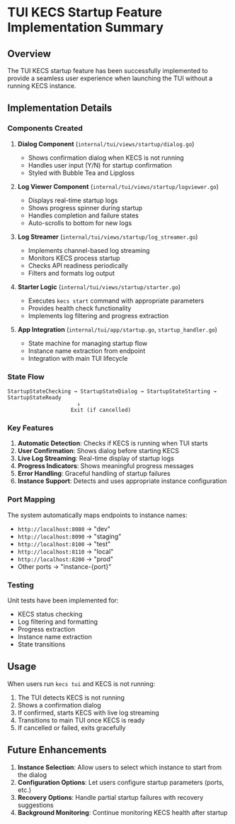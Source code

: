 # TUI KECS Startup Feature Implementation Summary

## Overview

The TUI KECS startup feature has been successfully implemented to provide a seamless user experience when launching the TUI without a running KECS instance.

## Implementation Details

### Components Created

1. **Dialog Component** (`internal/tui/views/startup/dialog.go`)
   - Shows confirmation dialog when KECS is not running
   - Handles user input (Y/N) for startup confirmation
   - Styled with Bubble Tea and Lipgloss

2. **Log Viewer Component** (`internal/tui/views/startup/logviewer.go`)
   - Displays real-time startup logs
   - Shows progress spinner during startup
   - Handles completion and failure states
   - Auto-scrolls to bottom for new logs

3. **Log Streamer** (`internal/tui/views/startup/log_streamer.go`)
   - Implements channel-based log streaming
   - Monitors KECS process startup
   - Checks API readiness periodically
   - Filters and formats log output

4. **Starter Logic** (`internal/tui/views/startup/starter.go`)
   - Executes `kecs start` command with appropriate parameters
   - Provides health check functionality
   - Implements log filtering and progress extraction

5. **App Integration** (`internal/tui/app/startup.go`, `startup_handler.go`)
   - State machine for managing startup flow
   - Instance name extraction from endpoint
   - Integration with main TUI lifecycle

### State Flow

```
StartupStateChecking → StartupStateDialog → StartupStateStarting → StartupStateReady
                      ↓
                    Exit (if cancelled)
```

### Key Features

1. **Automatic Detection**: Checks if KECS is running when TUI starts
2. **User Confirmation**: Shows dialog before starting KECS
3. **Live Log Streaming**: Real-time display of startup logs
4. **Progress Indicators**: Shows meaningful progress messages
5. **Error Handling**: Graceful handling of startup failures
6. **Instance Support**: Detects and uses appropriate instance configuration

### Port Mapping

The system automatically maps endpoints to instance names:
- `http://localhost:8080` → "dev"
- `http://localhost:8090` → "staging"
- `http://localhost:8100` → "test"
- `http://localhost:8110` → "local"
- `http://localhost:8200` → "prod"
- Other ports → "instance-{port}"

### Testing

Unit tests have been implemented for:
- KECS status checking
- Log filtering and formatting
- Progress extraction
- Instance name extraction
- State transitions

## Usage

When users run `kecs tui` and KECS is not running:

1. The TUI detects KECS is not running
2. Shows a confirmation dialog
3. If confirmed, starts KECS with live log streaming
4. Transitions to main TUI once KECS is ready
5. If cancelled or failed, exits gracefully

## Future Enhancements

1. **Instance Selection**: Allow users to select which instance to start from the dialog
2. **Configuration Options**: Let users configure startup parameters (ports, etc.)
3. **Recovery Options**: Handle partial startup failures with recovery suggestions
4. **Background Monitoring**: Continue monitoring KECS health after startup